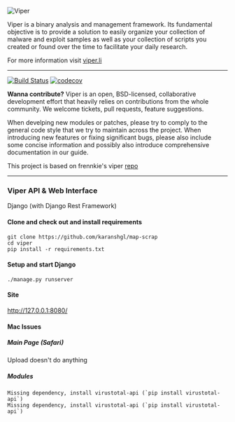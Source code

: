 ![Viper](http://viper.li/viper.png)

Viper is a binary analysis and management framework. Its fundamental objective is to provide a solution to easily organize your collection of malware and exploit samples as well as your collection of scripts you created or found over the time to facilitate your daily research.

For more information visit [viper.li](http://viper.li/)

<hr />

[![Build Status](https://api.travis-ci.org/viper-framework/viper.png?branch=master)](https://travis-ci.org/viper-framework/viper)
[![codecov](https://codecov.io/gh/viper-framework/viper/branch/master/graph/badge.svg)](https://codecov.io/gh/viper-framework/viper)

**Wanna contribute?** Viper is an open, BSD-licensed, collaborative development effort that heavily relies on contributions from the whole community. We welcome tickets, pull requests, feature suggestions.

When develping new modules or patches, please try to comply to the general code style that we try to maintain across the project. When introducing new features or fixing significant bugs, please also include some concise information and possibly also introduce comprehensive documentation in our guide.

<!--<hr />

Viper is now using [BitHub](https://whispersystems.org/blog/bithub) system to reward developers and contributors with Bitcoins. You can read more details about it [here](http://viper.li/blog/2014-07-15-viper-bitcoin.html) and you can start donating Bitcoins to this wallet **15xrTWmduftdHezxiCZyC1yFLo5RJXaAZS**. This is the current reward per commit:

[![BitHub](https://viperbithub.herokuapp.com/v1/status/payment/commit)](http://viper.li/blog/2014-07-15-viper-bitcoin.html)-->
This project is based on frennkie's viper [repo](https://github.com/frennkie/viper/tree/django_web_wip) 
<hr />

### Viper API & Web Interface

Django (with Django Rest Framework)


#### Clone and check out and install requirements

```
git clone https://github.com/karanshgl/map-scrap
cd viper
pip install -r requirements.txt
```

#### Setup and start Django

```
./manage.py runserver
```

#### Site

http://127.0.0.1:8080/

#### Mac Issues

##### Main Page (Safari)

Upload doesn't do anything

##### Modules

```
Missing dependency, install virustotal-api (`pip install virustotal-api`)
Missing dependency, install virustotal-api (`pip install virustotal-api`)
```

